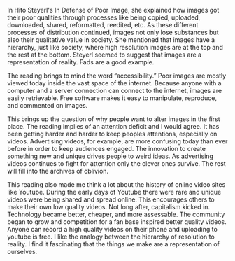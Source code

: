 In Hito Steyerl's In Defense of Poor Image, she explained how images got their poor qualities through processes like being copied, uploaded, downloaded, shared, reformatted, reedited, etc. As these different processes of distribution continued, images not only lose substances but also their qualitative value in society. She mentioned that images have a hierarchy, just like society, where high resolution images are at the top and the rest at the bottom. Steyerl seemed to suggest that images are a representation of reality. Fads are a good example.

The reading brings to mind the word “accessibility.” Poor images are mostly viewed today inside the vast space of the internet. Because anyone with a computer and a server connection can connect to the internet, images are easily retrievable. Free software makes it easy to manipulate, reproduce, and commented on images. 

This brings up the question of why people want to alter images in the first place. The reading implies of an attention deficit and I would agree. It has been getting harder and harder to keep peoples attentions, especially on videos. Advertising videos, for example, are more confusing today than ever before in order to keep audiences engaged. The innovation to create something new and unique drives people to weird ideas. As advertising videos continues to fight for attention only the clever ones survive. The rest will fill into the archives of oblivion.

This reading also made me think a lot about the history of online video sites like Youtube. During the early days of Youtube there were rare and unique videos were being shared and spread online. This encourages others to make their own low quality videos. Not long after, capitalism kicked in. Technology became better, cheaper, and more assessable. The community began to grow and competition for a fan base inspired better quality videos. Anyone can record a high quality videos on their phone and uploading to youtube is free. I like the analogy between the hierarchy of resolution to reality. I find it fascinating that the things we make are a representation of ourselves.  



